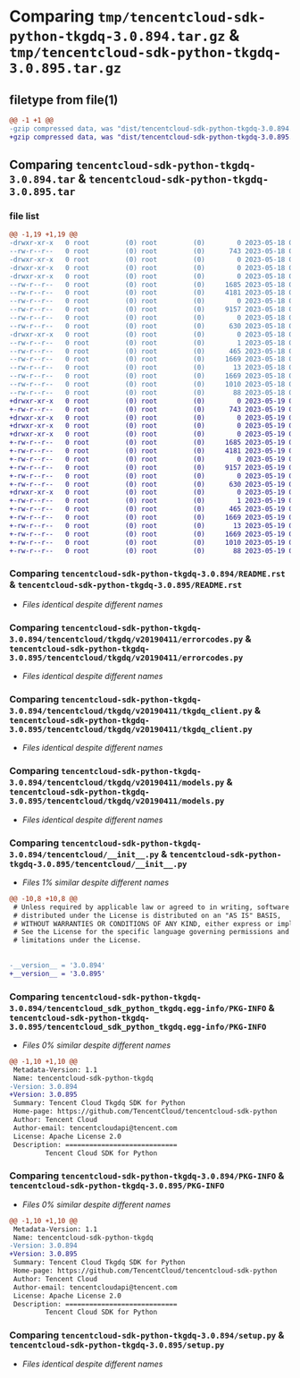 # Comparing `tmp/tencentcloud-sdk-python-tkgdq-3.0.894.tar.gz` & `tmp/tencentcloud-sdk-python-tkgdq-3.0.895.tar.gz`

## filetype from file(1)

```diff
@@ -1 +1 @@
-gzip compressed data, was "dist/tencentcloud-sdk-python-tkgdq-3.0.894.tar", last modified: Thu May 18 00:40:07 2023, max compression
+gzip compressed data, was "dist/tencentcloud-sdk-python-tkgdq-3.0.895.tar", last modified: Fri May 19 03:03:27 2023, max compression
```

## Comparing `tencentcloud-sdk-python-tkgdq-3.0.894.tar` & `tencentcloud-sdk-python-tkgdq-3.0.895.tar`

### file list

```diff
@@ -1,19 +1,19 @@
-drwxr-xr-x   0 root         (0) root         (0)        0 2023-05-18 00:40:07.000000 tencentcloud-sdk-python-tkgdq-3.0.894/
--rw-r--r--   0 root         (0) root         (0)      743 2023-05-18 00:40:07.000000 tencentcloud-sdk-python-tkgdq-3.0.894/README.rst
-drwxr-xr-x   0 root         (0) root         (0)        0 2023-05-18 00:40:07.000000 tencentcloud-sdk-python-tkgdq-3.0.894/tencentcloud/
-drwxr-xr-x   0 root         (0) root         (0)        0 2023-05-18 00:40:07.000000 tencentcloud-sdk-python-tkgdq-3.0.894/tencentcloud/tkgdq/
-drwxr-xr-x   0 root         (0) root         (0)        0 2023-05-18 00:40:07.000000 tencentcloud-sdk-python-tkgdq-3.0.894/tencentcloud/tkgdq/v20190411/
--rw-r--r--   0 root         (0) root         (0)     1685 2023-05-18 00:40:07.000000 tencentcloud-sdk-python-tkgdq-3.0.894/tencentcloud/tkgdq/v20190411/errorcodes.py
--rw-r--r--   0 root         (0) root         (0)     4181 2023-05-18 00:40:07.000000 tencentcloud-sdk-python-tkgdq-3.0.894/tencentcloud/tkgdq/v20190411/tkgdq_client.py
--rw-r--r--   0 root         (0) root         (0)        0 2023-05-18 00:40:07.000000 tencentcloud-sdk-python-tkgdq-3.0.894/tencentcloud/tkgdq/v20190411/__init__.py
--rw-r--r--   0 root         (0) root         (0)     9157 2023-05-18 00:40:07.000000 tencentcloud-sdk-python-tkgdq-3.0.894/tencentcloud/tkgdq/v20190411/models.py
--rw-r--r--   0 root         (0) root         (0)        0 2023-05-18 00:40:07.000000 tencentcloud-sdk-python-tkgdq-3.0.894/tencentcloud/tkgdq/__init__.py
--rw-r--r--   0 root         (0) root         (0)      630 2023-05-18 00:40:07.000000 tencentcloud-sdk-python-tkgdq-3.0.894/tencentcloud/__init__.py
-drwxr-xr-x   0 root         (0) root         (0)        0 2023-05-18 00:40:07.000000 tencentcloud-sdk-python-tkgdq-3.0.894/tencentcloud_sdk_python_tkgdq.egg-info/
--rw-r--r--   0 root         (0) root         (0)        1 2023-05-18 00:40:07.000000 tencentcloud-sdk-python-tkgdq-3.0.894/tencentcloud_sdk_python_tkgdq.egg-info/dependency_links.txt
--rw-r--r--   0 root         (0) root         (0)      465 2023-05-18 00:40:07.000000 tencentcloud-sdk-python-tkgdq-3.0.894/tencentcloud_sdk_python_tkgdq.egg-info/SOURCES.txt
--rw-r--r--   0 root         (0) root         (0)     1669 2023-05-18 00:40:07.000000 tencentcloud-sdk-python-tkgdq-3.0.894/tencentcloud_sdk_python_tkgdq.egg-info/PKG-INFO
--rw-r--r--   0 root         (0) root         (0)       13 2023-05-18 00:40:07.000000 tencentcloud-sdk-python-tkgdq-3.0.894/tencentcloud_sdk_python_tkgdq.egg-info/top_level.txt
--rw-r--r--   0 root         (0) root         (0)     1669 2023-05-18 00:40:07.000000 tencentcloud-sdk-python-tkgdq-3.0.894/PKG-INFO
--rw-r--r--   0 root         (0) root         (0)     1010 2023-05-18 00:40:07.000000 tencentcloud-sdk-python-tkgdq-3.0.894/setup.py
--rw-r--r--   0 root         (0) root         (0)       88 2023-05-18 00:40:07.000000 tencentcloud-sdk-python-tkgdq-3.0.894/setup.cfg
+drwxr-xr-x   0 root         (0) root         (0)        0 2023-05-19 03:03:27.000000 tencentcloud-sdk-python-tkgdq-3.0.895/
+-rw-r--r--   0 root         (0) root         (0)      743 2023-05-19 03:03:27.000000 tencentcloud-sdk-python-tkgdq-3.0.895/README.rst
+drwxr-xr-x   0 root         (0) root         (0)        0 2023-05-19 03:03:27.000000 tencentcloud-sdk-python-tkgdq-3.0.895/tencentcloud/
+drwxr-xr-x   0 root         (0) root         (0)        0 2023-05-19 03:03:27.000000 tencentcloud-sdk-python-tkgdq-3.0.895/tencentcloud/tkgdq/
+drwxr-xr-x   0 root         (0) root         (0)        0 2023-05-19 03:03:27.000000 tencentcloud-sdk-python-tkgdq-3.0.895/tencentcloud/tkgdq/v20190411/
+-rw-r--r--   0 root         (0) root         (0)     1685 2023-05-19 03:03:27.000000 tencentcloud-sdk-python-tkgdq-3.0.895/tencentcloud/tkgdq/v20190411/errorcodes.py
+-rw-r--r--   0 root         (0) root         (0)     4181 2023-05-19 03:03:27.000000 tencentcloud-sdk-python-tkgdq-3.0.895/tencentcloud/tkgdq/v20190411/tkgdq_client.py
+-rw-r--r--   0 root         (0) root         (0)        0 2023-05-19 03:03:27.000000 tencentcloud-sdk-python-tkgdq-3.0.895/tencentcloud/tkgdq/v20190411/__init__.py
+-rw-r--r--   0 root         (0) root         (0)     9157 2023-05-19 03:03:27.000000 tencentcloud-sdk-python-tkgdq-3.0.895/tencentcloud/tkgdq/v20190411/models.py
+-rw-r--r--   0 root         (0) root         (0)        0 2023-05-19 03:03:27.000000 tencentcloud-sdk-python-tkgdq-3.0.895/tencentcloud/tkgdq/__init__.py
+-rw-r--r--   0 root         (0) root         (0)      630 2023-05-19 03:03:27.000000 tencentcloud-sdk-python-tkgdq-3.0.895/tencentcloud/__init__.py
+drwxr-xr-x   0 root         (0) root         (0)        0 2023-05-19 03:03:27.000000 tencentcloud-sdk-python-tkgdq-3.0.895/tencentcloud_sdk_python_tkgdq.egg-info/
+-rw-r--r--   0 root         (0) root         (0)        1 2023-05-19 03:03:27.000000 tencentcloud-sdk-python-tkgdq-3.0.895/tencentcloud_sdk_python_tkgdq.egg-info/dependency_links.txt
+-rw-r--r--   0 root         (0) root         (0)      465 2023-05-19 03:03:27.000000 tencentcloud-sdk-python-tkgdq-3.0.895/tencentcloud_sdk_python_tkgdq.egg-info/SOURCES.txt
+-rw-r--r--   0 root         (0) root         (0)     1669 2023-05-19 03:03:27.000000 tencentcloud-sdk-python-tkgdq-3.0.895/tencentcloud_sdk_python_tkgdq.egg-info/PKG-INFO
+-rw-r--r--   0 root         (0) root         (0)       13 2023-05-19 03:03:27.000000 tencentcloud-sdk-python-tkgdq-3.0.895/tencentcloud_sdk_python_tkgdq.egg-info/top_level.txt
+-rw-r--r--   0 root         (0) root         (0)     1669 2023-05-19 03:03:27.000000 tencentcloud-sdk-python-tkgdq-3.0.895/PKG-INFO
+-rw-r--r--   0 root         (0) root         (0)     1010 2023-05-19 03:03:27.000000 tencentcloud-sdk-python-tkgdq-3.0.895/setup.py
+-rw-r--r--   0 root         (0) root         (0)       88 2023-05-19 03:03:27.000000 tencentcloud-sdk-python-tkgdq-3.0.895/setup.cfg
```

### Comparing `tencentcloud-sdk-python-tkgdq-3.0.894/README.rst` & `tencentcloud-sdk-python-tkgdq-3.0.895/README.rst`

 * *Files identical despite different names*

### Comparing `tencentcloud-sdk-python-tkgdq-3.0.894/tencentcloud/tkgdq/v20190411/errorcodes.py` & `tencentcloud-sdk-python-tkgdq-3.0.895/tencentcloud/tkgdq/v20190411/errorcodes.py`

 * *Files identical despite different names*

### Comparing `tencentcloud-sdk-python-tkgdq-3.0.894/tencentcloud/tkgdq/v20190411/tkgdq_client.py` & `tencentcloud-sdk-python-tkgdq-3.0.895/tencentcloud/tkgdq/v20190411/tkgdq_client.py`

 * *Files identical despite different names*

### Comparing `tencentcloud-sdk-python-tkgdq-3.0.894/tencentcloud/tkgdq/v20190411/models.py` & `tencentcloud-sdk-python-tkgdq-3.0.895/tencentcloud/tkgdq/v20190411/models.py`

 * *Files identical despite different names*

### Comparing `tencentcloud-sdk-python-tkgdq-3.0.894/tencentcloud/__init__.py` & `tencentcloud-sdk-python-tkgdq-3.0.895/tencentcloud/__init__.py`

 * *Files 1% similar despite different names*

```diff
@@ -10,8 +10,8 @@
 # Unless required by applicable law or agreed to in writing, software
 # distributed under the License is distributed on an "AS IS" BASIS,
 # WITHOUT WARRANTIES OR CONDITIONS OF ANY KIND, either express or implied.
 # See the License for the specific language governing permissions and
 # limitations under the License.
 
 
-__version__ = '3.0.894'
+__version__ = '3.0.895'
```

### Comparing `tencentcloud-sdk-python-tkgdq-3.0.894/tencentcloud_sdk_python_tkgdq.egg-info/PKG-INFO` & `tencentcloud-sdk-python-tkgdq-3.0.895/tencentcloud_sdk_python_tkgdq.egg-info/PKG-INFO`

 * *Files 0% similar despite different names*

```diff
@@ -1,10 +1,10 @@
 Metadata-Version: 1.1
 Name: tencentcloud-sdk-python-tkgdq
-Version: 3.0.894
+Version: 3.0.895
 Summary: Tencent Cloud Tkgdq SDK for Python
 Home-page: https://github.com/TencentCloud/tencentcloud-sdk-python
 Author: Tencent Cloud
 Author-email: tencentcloudapi@tencent.com
 License: Apache License 2.0
 Description: ============================
         Tencent Cloud SDK for Python
```

### Comparing `tencentcloud-sdk-python-tkgdq-3.0.894/PKG-INFO` & `tencentcloud-sdk-python-tkgdq-3.0.895/PKG-INFO`

 * *Files 0% similar despite different names*

```diff
@@ -1,10 +1,10 @@
 Metadata-Version: 1.1
 Name: tencentcloud-sdk-python-tkgdq
-Version: 3.0.894
+Version: 3.0.895
 Summary: Tencent Cloud Tkgdq SDK for Python
 Home-page: https://github.com/TencentCloud/tencentcloud-sdk-python
 Author: Tencent Cloud
 Author-email: tencentcloudapi@tencent.com
 License: Apache License 2.0
 Description: ============================
         Tencent Cloud SDK for Python
```

### Comparing `tencentcloud-sdk-python-tkgdq-3.0.894/setup.py` & `tencentcloud-sdk-python-tkgdq-3.0.895/setup.py`

 * *Files identical despite different names*

